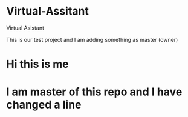 # Virtual-Assitant
Virtual Asistant

This is our test project and I am adding something as master (owner)
# Hi this is me
# I am master of this repo and I have changed a line 
